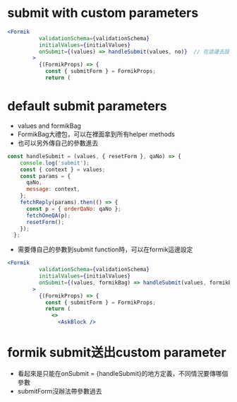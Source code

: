 # submit with custom parameters

```jsx
<Formik
          validationSchema={validationSchema}
          initialValues={initialValues}
          onSubmit={(values) => handleSubmit(values, no)}  // 在這邊去設定自己的參數
        >
          {(FormikProps) => {
            const { submitForm } = FormikProps;
            return (
```

# default submit parameters
- values and formikBag
- FormikBag大禮包，可以在裡面拿到所有helper methods
- 也可以另外傳自己的參數進去

```jsx
const handleSubmit = (values, { resetForm }, qaNo) => {
    console.log('submit');
    const { context } = values;
    const params = {
      qaNo,
      message: context,
    };
    fetchReply(params).then(() => {
      const p = { orderQaNo: qaNo };
      fetchOneQA(p);
      resetForm();
    });
  };
```

- 需要傳自己的參數到submit function時，可以在formik這邊設定

```jsx
<Formik
          validationSchema={validationSchema}
          initialValues={initialValues}
          onSubmit={(values, formikBag) => handleSubmit(values, formikBag, no)}
        >
          {(FormikProps) => {
            const { submitForm } = FormikProps;
            return (
              <>
                <AskBlock />
```

# formik submit送出custom parameter
- 看起來是只能在onSubmit = {handleSubmit}的地方定義，不同情況要傳哪個參數
- submitForm沒辦法帶參數過去

